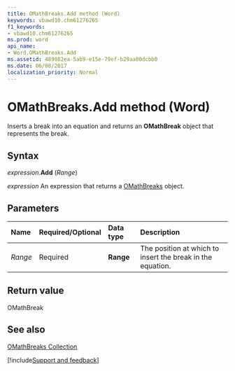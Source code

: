 ```yaml
---
title: OMathBreaks.Add method (Word)
keywords: vbawd10.chm61276265
f1_keywords:
- vbawd10.chm61276265
ms.prod: word
api_name:
- Word.OMathBreaks.Add
ms.assetid: 489082ea-5ab9-e15e-79ef-b29aa00dcbb0
ms.date: 06/08/2017
localization_priority: Normal
---
```



# OMathBreaks.Add method (Word)

Inserts a break into an equation and returns an  **OMathBreak** object that represents the break.


## Syntax

_expression_.**Add** (_Range_)

 _expression_ An expression that returns a [OMathBreaks](./Word.OMathBreaks.md) object.


## Parameters



|Name|Required/Optional|Data type|Description|
|:-----|:-----|:-----|:-----|
| _Range_|Required| **Range**|The position at which to insert the break in the equation.|

## Return value

OMathBreak


## See also


[OMathBreaks Collection](Word.OMathBreaks.md)

[!include[Support and feedback](~/includes/feedback-boilerplate.md)]
